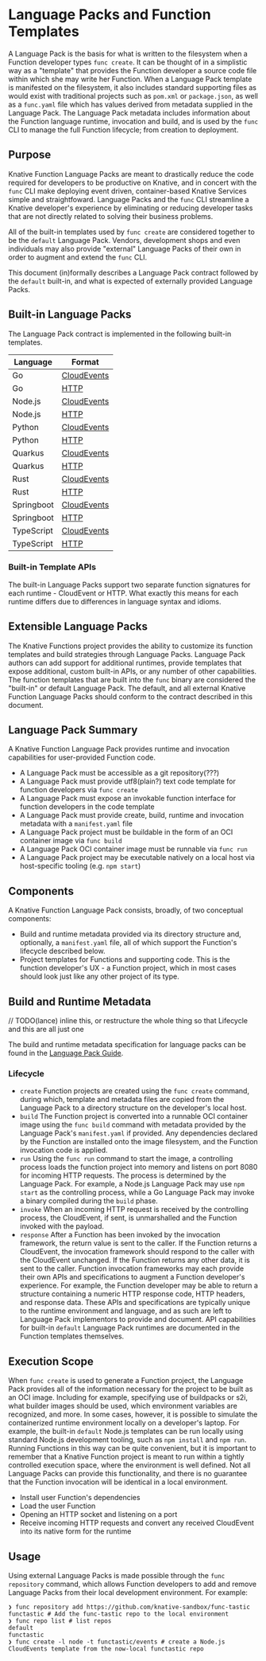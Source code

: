# Language Packs and Function Templates

A Language Pack is the basis for what is written to the filesystem when a Function developer types `func create`. It can be thought of in a simplistic way as a "template" that provides the Function developer a source code file within which she may write her Function. When a Language Pack template is manifested on the filesystem, it also includes standard supporting files as would exist with traditional projects such as `pom.xml` or `package.json`, as well as a `func.yaml` file which has values derived from metadata supplied in the Language Pack. The Language Pack metadata includes information about the Function language runtime, invocation and build, and is used by the `func` CLI to manage the full Function lifecycle; from creation to deployment. 

## Purpose

Knative Function Language Packs are meant to drastically reduce the code required for developers to be productive on Knative, and in concert with the `func` CLI make deploying event driven, container-based Knative Services simple and straightfoward. Language Packs and the `func` CLI streamline a Knative developer's experience by eliminating or reducing developer tasks that are not directly related to solving their business problems.

All of the built-in templates used by `func create` are considered together to be the `default` Language Pack. Vendors, development shops and even individuals may also provide "external" Language Packs of their own in order to augment and extend the `func` CLI.

This document (in)formally describes a Language Pack contract followed by the `default` built-in, and what is expected of externally provided Language Packs.

## Built-in Language Packs

The Language Pack contract is implemented in the following built-in templates.

|Language|Format|
|---|---|
|Go|[CloudEvents](https://github.com/knative-sandbox/kn-plugin-func/tree/main/templates/go/cloudevents)|
|Go|[HTTP](https://github.com/knative-sandbox/kn-plugin-func/tree/main/templates/go/http)|
|Node.js|[CloudEvents](https://github.com/knative-sandbox/kn-plugin-func/tree/main/templates/node/cloudevents)|
|Node.js|[HTTP](https://github.com/knative-sandbox/kn-plugin-func/tree/main/templates/node/http)|
|Python|[CloudEvents](https://github.com/knative-sandbox/kn-plugin-func/tree/main/templates/python/cloudevents)|
|Python|[HTTP](https://github.com/knative-sandbox/kn-plugin-func/tree/main/templates/python/http)|
|Quarkus|[CloudEvents](https://github.com/knative-sandbox/kn-plugin-func/tree/main/templates/quarkus/cloudevents)|
|Quarkus|[HTTP](https://github.com/knative-sandbox/kn-plugin-func/tree/main/templates/quarkus/http)|
|Rust|[CloudEvents](https://github.com/knative-sandbox/kn-plugin-func/tree/main/templates/rust/cloudevents)|
|Rust|[HTTP](https://github.com/knative-sandbox/kn-plugin-func/tree/main/templates/rust/http)|
|Springboot|[CloudEvents](https://github.com/knative-sandbox/kn-plugin-func/tree/main/templates/springboot/cloudevents)|
|Springboot|[HTTP](https://github.com/knative-sandbox/kn-plugin-func/tree/main/templates/springboot/http)|
|TypeScript|[CloudEvents](https://github.com/knative-sandbox/kn-plugin-func/tree/main/templates/typescript/cloudevents)|
|TypeScript|[HTTP](https://github.com/knative-sandbox/kn-plugin-func/tree/main/templates/typescript/http)|

### Built-in Template APIs

The built-in Language Packs support two separate function signatures for each runtime - CloudEvent or HTTP. What exactly this means for each runtime differs due to differences in language syntax and idioms.

## Extensible Language Packs

The Knative Functions project provides the ability to customize its function templates and build strategies through Language Packs. Language Pack authors can add support for additional runtimes, provide templates that expose additional, custom built-in APIs, or any number of other capabilities. The function templates that are built into the `func` binary are considered the "built-in" or default Language Pack. The default, and all external Knative Function Language Packs should conform to the contract described in this document.

## Language Pack Summary

A Knative Function Language Pack provides runtime and invocation capabilities for user-provided Function code.

- A Language Pack must be accessible as a git repository(???)
- A Language Pack must provide utf8(plain?) text code template for function developers via `func create`
- A Language Pack must expose an invokable function interface for function developers in the code template
- A Language Pack must provide create, build, runtime and invocation metadata with a `manifest.yaml` file
- A Language Pack project must be buildable in the form of an OCI container image via `func build`
- A Language Pack OCI container image must be runnable via `func run`
- A Language Pack project may be executable natively on a local host via host-specific tooling (e.g. `npm start`)

## Components

A Knative Function Language Pack consists, broadly, of two conceptual components:

- Build and runtime metadata provided via its directory structure and, optionally, a `manifest.yaml` file, all of which support the Function's lifecycle described below.
- Project templates for Functions and supporting code. This is the function developer's UX - a Function project, which in most cases should look just like any other project of its type.

## Build and Runtime Metadata

// TODO(lance) inline this, or restructure the whole thing so that Lifecycle and this are all just one

The build and runtime metadata specification for language packs can be found in the [Language Pack Guide](guides/language-packs.md).

### Lifecycle

- `create` Function projects are created using the `func create` command, during which, template and metadata files are copied from the Language Pack to a directory structure on the developer's local host.
- `build` The Function project is converted into a runnable OCI container image using the `func build` command with metadata provided by the Language Pack's `manifest.yaml` if provided. Any dependencies declared by the Function are installed onto the image filesystem, and the Function invocation code is applied.
- `run` Using the `func run` command to start the image, a controlling process loads the function project into memory and listens on port 8080 for incoming HTTP requests. The process is determined by the Language Pack. For example, a Node.js Language Pack may use `npm start` as the controlling process, while a Go Language Pack may invoke a binary compiled during the `build` phase.
- `invoke` When an incoming HTTP request is received by the controlling process, the CloudEvent, if sent, is unmarshalled and the Function invoked with the payload.
- `response` After a Function has been invoked by the invocation framework, the return value is sent to the caller. If the Function returns a CloudEvent, the invocation framework should respond to the caller with the CloudEvent unchanged. If the Function returns any other data, it is sent to the caller. Function invocation frameworks may each provide their own APIs and specifications to augment a Function developer's experience. For example, the Function developer may be able to return a structure containing a numeric HTTP response code, HTTP headers, and response data. These APIs and specifications are typically unique to the runtime environment and language, and as such are left to Language Pack implementors to provide and document. API capabilities for built-in `default` Language Pack runtimes are documented in the Function templates themselves. 

## Execution Scope

When `func create` is used to generate a Function project, the Language Pack provides all of the information necessary for the project to be built as an OCI image. Including for example, specifying use of buildpacks or s2i, what builder images should be used, which environment variables are recognized, and more. In some cases, however, it is possible to simulate the containerized runtime environment locally on a developer's laptop. For example, the built-in `default` Node.js templates can be run locally using standard Node.js development tooling, such as `npm install` and `npm run`. Running Functions in this way can be quite convenient, but it is important to remember that a Knative Function project is meant to run within a tightly controlled execution space, where the environment is well defined. Not all Language Packs can provide this functionality, and there is no guarantee that the Function invocation will be identical in a local environment.

- Install user Function's dependencies
- Load the user Function
- Opening an HTTP socket and listening on a port
- Receive incoming HTTP requests and convert any received CloudEvent into its native form for the runtime

## Usage

Using external Language Packs is made possible through the `func repository` command, which allows Function developers to add and remove Language Packs from their local development environment. For example:

```
❯ func repository add https://github.com/knative-sandbox/func-tastic functastic # Add the func-tastic repo to the local environment 
❯ func repo list # list repos
default
functastic
❯ func create -l node -t functastic/events # create a Node.js CloudEvents template from the now-local functastic repo
```
